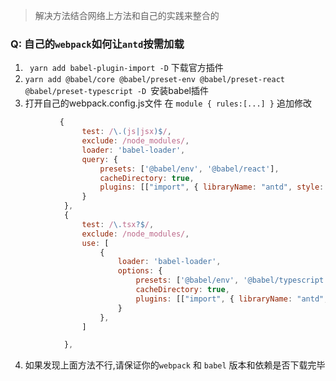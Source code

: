> 解决方法结合网络上方法和自己的实践来整合的

### Q: 自己的```webpack```如何让```antd```按需加载

1. ``` yarn add babel-plugin-import -D``` 下载官方插件
2. ```yarn add @babel/core @babel/preset-env @babel/preset-react @babel/preset-typescript -D ```安装babel插件
3. 打开自己的webpack.config.js文件 在 ```module { rules:[...] }``` 追加修改
```javascript {
           {   
                test: /\.(js|jsx)$/,
                exclude: /node_modules/,
                loader: 'babel-loader',
                query: {
                    presets: ['@babel/env', '@babel/react'],
                    cacheDirectory: true,
                    plugins: [["import", { libraryName: "antd", style: "css"}]]
                }
            },
            {
                test: /\.tsx?$/,
                exclude: /node_modules/,
                use: [
                    {
                        loader: 'babel-loader',
                        options: {
                            presets: ['@babel/env', '@babel/typescript', '@babel/react'],
                            cacheDirectory: true,
                            plugins: [["import", { libraryName: "antd", style: "css"}]]
                        }
                    },
                ]

            }, 
```

4. 如果发现上面方法不行,请保证你的```webpack``` 和 ```babel``` 版本和依赖是否下载完毕